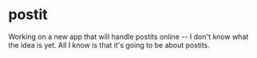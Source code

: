 # postit
Working on a new app that will handle postits online -- I don't know what the idea is yet. All I know is that it's going to be about postits.

